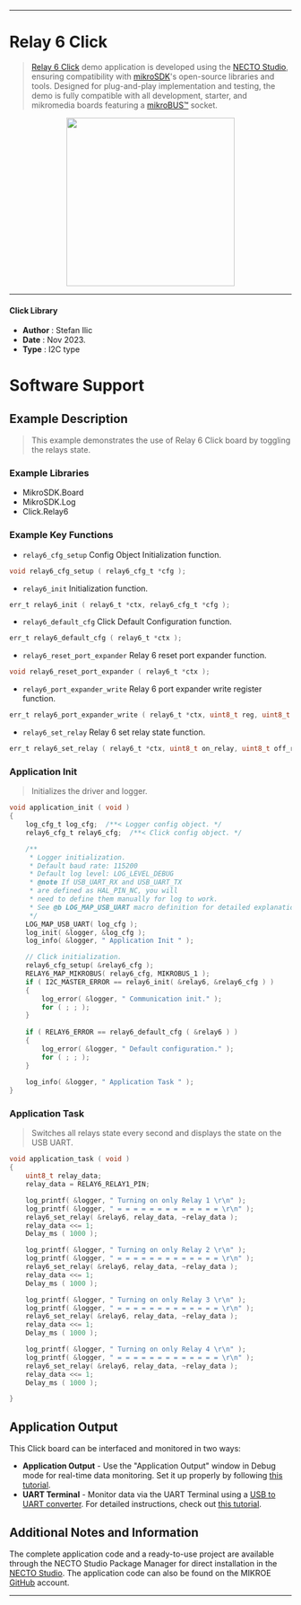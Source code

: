 
---
# Relay 6 Click

> [Relay 6 Click](https://www.mikroe.com/?pid_product=MIKROE-6001) demo application is developed using
the [NECTO Studio](https://www.mikroe.com/necto), ensuring compatibility with [mikroSDK](https://www.mikroe.com/mikrosdk)'s
open-source libraries and tools. Designed for plug-and-play implementation and testing, the demo is fully compatible with
all development, starter, and mikromedia boards featuring a [mikroBUS&trade;](https://www.mikroe.com/mikrobus) socket.

<p align="center">
  <img src="https://www.mikroe.com/?pid_product=MIKROE-6001&image=1" height=300px>
</p>

---

#### Click Library

- **Author**        : Stefan Ilic
- **Date**          : Nov 2023.
- **Type**          : I2C type

# Software Support

## Example Description

> This example demonstrates the use of Relay 6 Click board by toggling the relays state.

### Example Libraries

- MikroSDK.Board
- MikroSDK.Log
- Click.Relay6

### Example Key Functions

- `relay6_cfg_setup` Config Object Initialization function.
```c
void relay6_cfg_setup ( relay6_cfg_t *cfg );
```

- `relay6_init` Initialization function.
```c
err_t relay6_init ( relay6_t *ctx, relay6_cfg_t *cfg );
```

- `relay6_default_cfg` Click Default Configuration function.
```c
err_t relay6_default_cfg ( relay6_t *ctx );
```

- `relay6_reset_port_expander` Relay 6 reset port expander function.
```c
void relay6_reset_port_expander ( relay6_t *ctx );
```

- `relay6_port_expander_write` Relay 6 port expander write register function.
```c
err_t relay6_port_expander_write ( relay6_t *ctx, uint8_t reg, uint8_t data_in );
```

- `relay6_set_relay` Relay 6 set relay state function.
```c
err_t relay6_set_relay ( relay6_t *ctx, uint8_t on_relay, uint8_t off_relay );
```

### Application Init

> Initializes the driver and logger.

```c
void application_init ( void ) 
{
    log_cfg_t log_cfg;  /**< Logger config object. */
    relay6_cfg_t relay6_cfg;  /**< Click config object. */

    /** 
     * Logger initialization.
     * Default baud rate: 115200
     * Default log level: LOG_LEVEL_DEBUG
     * @note If USB_UART_RX and USB_UART_TX 
     * are defined as HAL_PIN_NC, you will 
     * need to define them manually for log to work. 
     * See @b LOG_MAP_USB_UART macro definition for detailed explanation.
     */
    LOG_MAP_USB_UART( log_cfg );
    log_init( &logger, &log_cfg );
    log_info( &logger, " Application Init " );

    // Click initialization.
    relay6_cfg_setup( &relay6_cfg );
    RELAY6_MAP_MIKROBUS( relay6_cfg, MIKROBUS_1 );
    if ( I2C_MASTER_ERROR == relay6_init( &relay6, &relay6_cfg ) ) 
    {
        log_error( &logger, " Communication init." );
        for ( ; ; );
    }
    
    if ( RELAY6_ERROR == relay6_default_cfg ( &relay6 ) )
    {
        log_error( &logger, " Default configuration." );
        for ( ; ; );
    }
    
    log_info( &logger, " Application Task " );
}
```

### Application Task

> Switches all relays state every second and displays the state on the USB UART.

```c
void application_task ( void ) 
{
    uint8_t relay_data;
    relay_data = RELAY6_RELAY1_PIN;

    log_printf( &logger, " Turning on only Relay 1 \r\n" );
    log_printf( &logger, " = = = = = = = = = = = = = \r\n" );
    relay6_set_relay( &relay6, relay_data, ~relay_data );
    relay_data <<= 1;
    Delay_ms ( 1000 );

    log_printf( &logger, " Turning on only Relay 2 \r\n" );
    log_printf( &logger, " = = = = = = = = = = = = = \r\n" );
    relay6_set_relay( &relay6, relay_data, ~relay_data );
    relay_data <<= 1;
    Delay_ms ( 1000 );

    log_printf( &logger, " Turning on only Relay 3 \r\n" );
    log_printf( &logger, " = = = = = = = = = = = = = \r\n" );
    relay6_set_relay( &relay6, relay_data, ~relay_data );
    relay_data <<= 1;
    Delay_ms ( 1000 );

    log_printf( &logger, " Turning on only Relay 4 \r\n" );
    log_printf( &logger, " = = = = = = = = = = = = = \r\n" );
    relay6_set_relay( &relay6, relay_data, ~relay_data );
    relay_data <<= 1;
    Delay_ms ( 1000 );

}
```

## Application Output

This Click board can be interfaced and monitored in two ways:
- **Application Output** - Use the "Application Output" window in Debug mode for real-time data monitoring.
Set it up properly by following [this tutorial](https://www.youtube.com/watch?v=ta5yyk1Woy4).
- **UART Terminal** - Monitor data via the UART Terminal using
a [USB to UART converter](https://www.mikroe.com/click/interface/usb?interface*=uart,uart). For detailed instructions,
check out [this tutorial](https://help.mikroe.com/necto/v2/Getting%20Started/Tools/UARTTerminalTool).

## Additional Notes and Information

The complete application code and a ready-to-use project are available through the NECTO Studio Package Manager for 
direct installation in the [NECTO Studio](https://www.mikroe.com/necto). The application code can also be found on
the MIKROE [GitHub](https://github.com/MikroElektronika/mikrosdk_click_v2) account.

---
